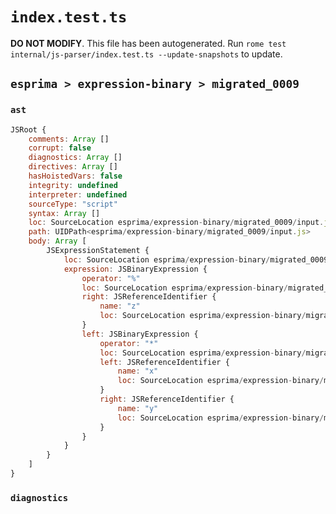 # `index.test.ts`

**DO NOT MODIFY**. This file has been autogenerated. Run `rome test internal/js-parser/index.test.ts --update-snapshots` to update.

## `esprima > expression-binary > migrated_0009`

### `ast`

```javascript
JSRoot {
	comments: Array []
	corrupt: false
	diagnostics: Array []
	directives: Array []
	hasHoistedVars: false
	integrity: undefined
	interpreter: undefined
	sourceType: "script"
	syntax: Array []
	loc: SourceLocation esprima/expression-binary/migrated_0009/input.js 1:0-2:0
	path: UIDPath<esprima/expression-binary/migrated_0009/input.js>
	body: Array [
		JSExpressionStatement {
			loc: SourceLocation esprima/expression-binary/migrated_0009/input.js 1:0-1:9
			expression: JSBinaryExpression {
				operator: "%"
				loc: SourceLocation esprima/expression-binary/migrated_0009/input.js 1:0-1:9
				right: JSReferenceIdentifier {
					name: "z"
					loc: SourceLocation esprima/expression-binary/migrated_0009/input.js 1:8-1:9 (z)
				}
				left: JSBinaryExpression {
					operator: "*"
					loc: SourceLocation esprima/expression-binary/migrated_0009/input.js 1:0-1:5
					left: JSReferenceIdentifier {
						name: "x"
						loc: SourceLocation esprima/expression-binary/migrated_0009/input.js 1:0-1:1 (x)
					}
					right: JSReferenceIdentifier {
						name: "y"
						loc: SourceLocation esprima/expression-binary/migrated_0009/input.js 1:4-1:5 (y)
					}
				}
			}
		}
	]
}
```

### `diagnostics`

```

```
